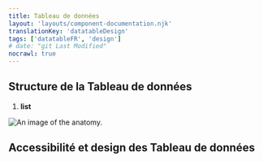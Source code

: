 ```yaml
---
title: Tableau de données
layout: 'layouts/component-documentation.njk'
translationKey: 'datatableDesign'
tags: ['datatableFR', 'design']
# date: "git Last Modified"
nocrawl: true
---
```


## Structure de la Tableau de données

<ol class="anatomy-list">
  <li><strong>list</strong></li>
</ol>

<img class="b-sm b-default p-400" src="/images/{local}/components/anatomy/gcds-data-table-anatomy.svg" alt="An image of the anatomy." />

## Accessibilité et design des Tableau de données
